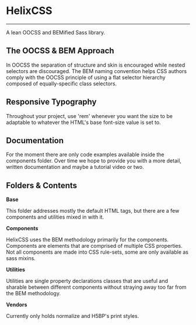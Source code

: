 
# HelixCSS
---

A lean OOCSS and BEMified Sass library.

## The OOCSS & BEM Approach

In OOCSS the separation of structure and skin is encouraged while nested selectors are discouraged.
The BEM naming convention helps CSS authors comply with the OOCSS principle of using a flat selector
hierarchy composed of equally-specific class selectors.

## Responsive Typography

Throughout your project, use 'rem' whenever you want the size to be adaptable to whatever the HTML's
base font-size value is set to.

## Documentation

For the moment there are only code examples available inside the components folder. Over time we
hope to provide you with a more detail, written documentation and maybe a tutorial video or two.

## Folders & Contents

__Base__

This folder addresses mostly the default HTML tags, but there are a few components and utilities
mixed in with it.

__Components__

HelixCSS uses the BEM methodology primarily for the components. Components are elements that are
comprised of multiple CSS properties. Not all components are made into CSS rule-sets, some are only
available as sass mixins.

__Utilities__

Utilities are single property declarations classes that are useful and sharable between different
components without straying away too far from the BEM methodology.

__Vendors__

Currently only holds normalize and H5BP's print styles.
